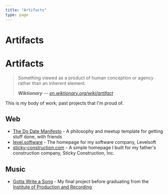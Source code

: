 ```yaml
---
title: "Artifacts"
type: page
---
```


# Artifacts
# Artifacts

> Something viewed as a product of human conception or agency rather than an inherent element.
>
> ***Wiktionary*** — <cite>[en.wiktionary.org/wiki/artifact][1]</cite>

[1]: https://en.wiktionary.org/wiki/artifact

This is my body of work; past projects that I'm proud of.

## Web

- [The Do Date Manifesto](#) - A philosophy and meetup template for getting stuff done, with friends
- [level.software](https://level.software) - The homepage for my software company, Levelsoft
- [sticky-construction.com](http://sticky-construction.com) - A simple homepage I built for my father's construction company, Sticky Construction, Inc.

## Music

- [Gotta Write a Song](https://soundcloud.com/hisaac/gotta-write-a-song-mastered) - My final project before graduating from the [Institute of Production and Recording](https://www.ipr.edu)
